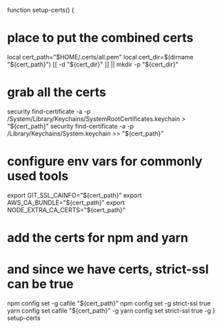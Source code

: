 function setup-certs() {
  # place to put the combined certs
  local cert_path="$HOME/.certs/all.pem"
  local cert_dir=$(dirname "${cert_path}")
  [[ -d "${cert_dir}" ]] || mkdir -p "${cert_dir}"
  # grab all the certs
  security find-certificate -a -p /System/Library/Keychains/SystemRootCertificates.keychain > "${cert_path}"
  security find-certificate -a -p /Library/Keychains/System.keychain >> "${cert_path}"
  # configure env vars for commonly used tools
  export GIT_SSL_CAINFO="${cert_path}"
  export AWS_CA_BUNDLE="${cert_path}"
  export NODE_EXTRA_CA_CERTS="${cert_path}"
  # add the certs for npm and yarn
  # and since we have certs, strict-ssl can be true
  npm config set -g cafile "${cert_path}"
  npm config set -g strict-ssl true
  yarn config set cafile "${cert_path}" -g
  yarn config set strict-ssl true -g
}
setup-certs
